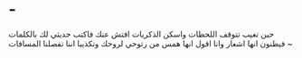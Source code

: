 # -
حين تغيب تتوقف اللحظات واسكن الذكريات افتش عنك فاكتب حديثي لك بالكلمات فيظنون انها اشعار وانا اقول انها همس من رتوحي لروحك وتكذيبا اننا تفصلنا المسافات ~
